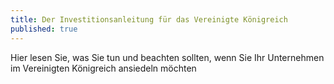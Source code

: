 ```yaml
---
title: Der Investitionsanleitung für das Vereinigte Königreich
published: true
---
```


Hier lesen Sie, was Sie tun und beachten sollten, wenn Sie Ihr Unternehmen im Vereinigten Königreich ansiedeln möchten
